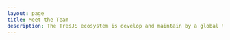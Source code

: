 ```yaml
---
layout: page
title: Meet the Team
description: The TresJS ecosystem is develop and maintain by a global team..
---
```


<script setup>
import {
  VPTeamPage,
  VPTeamPageTitle,
  VPTeamPageSection,
  VPTeamMembers
} from 'vitepress/theme'
import { core, maintainers, alumni } from './_data/team'
</script>

<VPTeamPage>
  <VPTeamPageTitle>
    <template #title>Meet the Team</template>
    <template #lead>
      The TresJS ecosystem is develop and maintain by a global team.
    </template>
  </VPTeamPageTitle>
      <VPTeamPageSection>
    <template #title>Core team</template>
        <template #members>
  <VPTeamMembers :members="core" />
          </template>
      </VPTeamPageSection> 
    <VPTeamPageSection>
    <template #title>Maintainers</template>
        <template #members>
    <VPTeamMembers :members="maintainers" />
        </template>
      </VPTeamPageSection> 
  <VPTeamPageSection>
    <template #title>Team Emeriti</template>
    <template #lead>
      Here we honor some no-longer-active team members who have made valuable
      contributions in the past.
    </template>
    <template #members>
      <VPTeamMembers size="small" :members="alumni" />
    </template>
  </VPTeamPageSection> 
</VPTeamPage>
